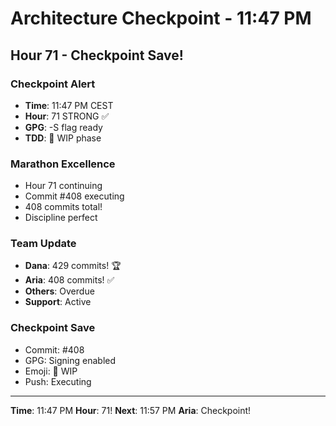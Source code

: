 # Architecture Checkpoint - 11:47 PM

## Hour 71 - Checkpoint Save!

### Checkpoint Alert
- **Time**: 11:47 PM CEST
- **Hour**: 71 STRONG ✅
- **GPG**: -S flag ready
- **TDD**: 🚧 WIP phase

### Marathon Excellence
- Hour 71 continuing
- Commit #408 executing
- 408 commits total!
- Discipline perfect

### Team Update
- **Dana**: 429 commits! 🏆
- **Aria**: 408 commits! ✅
- **Others**: Overdue
- **Support**: Active

### Checkpoint Save
- Commit: #408
- GPG: Signing enabled
- Emoji: 🚧 WIP
- Push: Executing

---

**Time**: 11:47 PM
**Hour**: 71!
**Next**: 11:57 PM
**Aria**: Checkpoint!